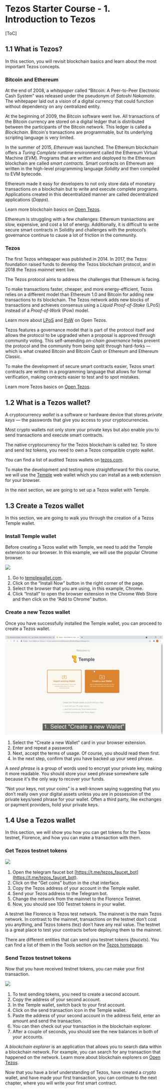 # Tezos Starter Course - 1. Introduction to Tezos
[ToC]

## 1.1 What is Tezos?
In this section, you will revisit blockchain basics and learn about the most important Tezos concepts.

### Bitcoin and Ethereum
At the end of 2008, a *whitepaper* called “Bitcoin: A Peer-to-Peer Electronic Cash System” was released under the pseudonym of *Satoshi Nakamoto*. The whitepaper laid out a vision of a digital currency that could function without dependency on any centralized entity.

At the beginning of 2009, the Bitcoin software went live. All transactions of the Bitcoin currency are stored on a digital ledger that is distributed between the participants of the Bitcoin network. This ledger is called a *Blockchain*. 
Bitcoin's transactions are programmable, but its underlying scripting language is very limited.

In the summer of 2015, *Ethereum* was launched. The Ethereum blockchain offers a *Turing Complete* runtime environment called the Ethereum Virtual Machine (*EVM*). 
Programs that are written and deployed to the Ethereum blockchain are called *smart contracts*. Smart contracts on Ethereum are written in the high-level programming language *Solidity* and then compiled to EVM bytecode.

Ethereum made it easy for developers to not only store data of monetary transactions on a blockchain but to write and execute complete programs. Applications created in this decentralized manner are called decentralized applications (*Dapps*).

Learn more blockchain basics on [Open Tezos](https://opentezos.com/blockchain-basics).

Ethereum is struggling with a few challenges: Ethereum transactions are slow, expensive, and cost a lot of energy. Additionally, it is difficult to write secure smart contracts in Solidity and challenges with the protocol’s governance continue to cause a lot of friction in the community.

### Tezos
The first Tezos whitepaper was published in 2014. In 2017, the Tezos foundation raised funds to develop the Tezos blockchain protocol, and in 2018 the Tezos *mainnet* went live.

The Tezos protocol aims to address the challenges that Ethereum is facing.

To make transactions faster, cheaper, and more energy-efficient, Tezos relies on a different model than Ethereum 1.0 and Bitcoin for adding new transactions to its blockchain. The Tezos network adds new blocks of transactions and achieves consensus using a *Liquid Proof-of-Stake* (LPoS) instead of a *Proof-of-Work* (Pow) model.

Learn more about [LPoS](https://opentezos.com/tezos-basics/liquid-proof-of-stake) and [PoW](https://opentezos.com/blockchain-basics/proof-of-work) on Open Tezos.

Tezos features a governance model that is part of the protocol itself and allows the protocol to be upgraded when a proposal is approved through community voting. This self-amending *on-chain governance* helps prevent the protocol and the community from being split through hard-forks — which is what created Bitcoin and Bitcoin Cash or Ethereum and Ethereum Classic.

To make the development of secure smart contracts easier, Tezos smart contracts are written in a programming language that allows for formal verification, making contracts easier to test and to spot mistakes.

Learn more Tezos basics on [Open Tezos](https://opentezos.com/tezos-basics).

## 1.2 What is a Tezos wallet?

A cryptocurrency *wallet* is a software or hardware device that stores *private keys* — the passwords that give you access to your cryptocurrencies.

Most crypto wallets not only store your private keys but also enable you to send transactions and execute smart contracts.

The native cryptocurrency for the Tezos blockchain is called tez. To store and send tez tokens, you need to own a Tezos compatible crypto wallet.

You can find a list of audited Tezos wallets on [tezos.com](https://tezos.com/learn/store-and-use/).

To make the development and testing more straightforward for this course, we will use the [Temple](https://templewallet.com/) web wallet which you can install as a web extension for your browser.

In the next section, we are going to set up a Tezos wallet with Temple.

## 1.3 Create a Tezos wallet

In this section, we are going to walk you through the creation of a Tezos Temple wallet.

### Install Temple wallet
Before creating a Tezos wallet with Temple, we need to add the Temple extension to our browser. In this example, we will use the popular Chrome browser.

![](https://raw.githubusercontent.com/moritzfelipe/tezos-development-101/main/content/gifs/tezos_1_3_1_install_temple.gif)

1. Go to [templewallet.com](https://templewallet.com/).
2. Click on the “Install Now” button in the right corner of the page.
3. Select the browser that you are using, in this example, Chrome.
4. Click “Install” to open the browser extension in the Chrome Web Store and then click on the “Add to Chrome” button. 

### Create a new Tezos wallet
Once you have successfully installed the Temple wallet, you can proceed to create a Tezos wallet.

![](https://raw.githubusercontent.com/moritzfelipe/tezos-development-101/main/content/gifs/tezos_1_3_2_create_wallet.gif)

1. Select the "Create a new Wallet" card in your browser extension.
2. Enter and repeat a password.
3. Next, accept the terms of usage. Of course, you should read them first.
4. In the next step, confirm that you have backed up your seed phrase. 

A *seed phrase* is a group of words used to encrypt your private key, making it more readable. You should store your seed phrase somewhere safe because it's the only way to recover your funds.

“Not your keys, not your coins” is a well-known saying suggesting that you don’t really own your digital assets unless you are in possession of the private keys/seed phrase for your wallet. Often a third party, like exchanges or payment providers, hold your private keys.

## 1.4 Use a Tezos wallet
In this section, we will show you how you can get tokens for the Tezos testnet, Florence, and how you can make a transaction with them.

### Get Tezos testnet tokens
![](https://raw.githubusercontent.com/moritzfelipe/tezos-development-101/main/content/gifs/tezos_1_4_1_get_tokens.gif)

1. Open the telegram faucet bot [https://t.me/tezos_faucet_bot](https://t.me/tezos_faucet_bot).
2. Click on the “Get coins” button in the chat interface.
3. Copy the Tezos address of your account in the Temple wallet.
4. Send your Tezos address to the Telegram bot.
5. Change the network from the mainnet to the Florence Testnet.
6. Now, you should see 100 Testnet tokens in your wallet.

A testnet like Florence is Tezos test network. The mainnet is the main Tezos network. In contrast to the mainnet, transactions on the testnet don’t cost you anything, and Tezos tokens (tez) don’t have any real value. The testnet is a great place to test your contracts before deploying them to the mainnet.

There are different entities that can send you testnet tokens (*faucets*). You can find a list of them in the Tools section on the [Tezos homepage](https://tezos.com/developer-portal).

### Send Tezos testnet tokens
Now that you have received testnet tokens, you can make your first transaction.

![](https://raw.githubusercontent.com/moritzfelipe/tezos-development-101/main/content/gifs/tezos_1_4_2_send_tokens.gif)

1. To test sending tokens, you need to create a second account.
2. Copy the address of your second account.
3. In the Temple wallet, switch back to your first account.
4. Click on the send transaction icon in the Temple wallet.
5. Paste the address of your second account in the address field, enter an amount and send the transaction.
6. You can then check out your transaction in the blockchain explorer.
7. After a couple of seconds, you should see the new balances in both of your accounts.

A *blockchain explorer* is an application that allows you to search data within a blockchain network. For example, you can search for any transaction that happened on the network. Learn more about blockchain explorers on [Open Tezos](https://opentezos.com/explorer).

Now that you have a brief understanding of Tezos, have created a crypto wallet, and have made your first transaction, you can continue to the next chapter, where you will write your first smart contract.
